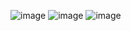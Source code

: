 ![image](https://github.com/user-attachments/assets/b53dae7c-5425-4b96-92a2-19623fa3d667)
![image](https://github.com/user-attachments/assets/6f5fb0aa-eb4d-4278-8a3a-98e179fab73f)
![image](https://github.com/user-attachments/assets/8ad971de-e4b3-4397-9190-4262db52e15d)
